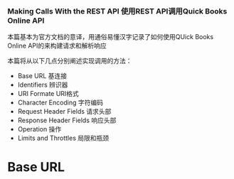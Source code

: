 ### Making Calls With the REST API 使用REST API调用Quick Books Online API
本篇基本为官方文档的意译，用通俗易懂汉字记录了如何使用QUick Books Online API的来构建请求和解析响应

本篇将从以下几点分别阐述实现调用的方法：

- Base URL 基连接
- Identifiers 辨识器
- URI Formate URI格式
- Character Encoding 字符编码
- Request Header Fields 请求头部
- Response Header Fields 响应头部
- Operation 操作
- Limits and Throttles 局限和瓶颈

# Base URL
